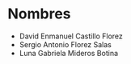 # Nombres

- David Enmanuel Castillo Florez
- Sergio Antonio Florez Salas
- Luna Gabriela Mideros Botina